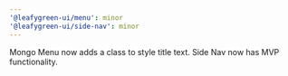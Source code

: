 ```yaml
---
'@leafygreen-ui/menu': minor
'@leafygreen-ui/side-nav': minor
---
```


Mongo Menu now adds a class to style title text. Side Nav now has MVP functionality.

